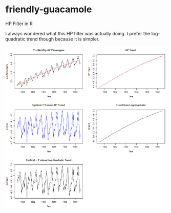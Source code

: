 # friendly-guacamole
HP Filter in R

I always wondered what this HP filter was actually doing. I prefer the log-quadratic trend though because it is simpler.

![Sample from R](https://github.com/frogger21/friendly-guacamole/blob/master/Routput.PNG)
